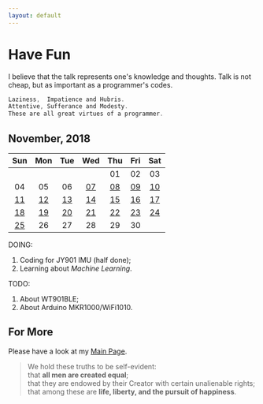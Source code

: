 ```yaml
---
layout: default
---
```

# Have Fun

I believe that the talk represents one's knowledge and thoughts. Talk is not cheap, but as important as a programmer's codes.

```C
Laziness,  Impatience and Hubris.
Attentive, Sufferance and Modesty.
These are all great virtues of a programmer.
```

## November, 2018

|Sun|Mon|Tue|Wed|Thu|Fri|Sat|
|:-:|:-:|:-:|:-:|:-:|:-:|:-:|
|||||01|02|03|
|04|05|06|[07](./2018/11/07.html)|[08](./2018/11/08.html)|[09](./2018/11/09.html)|[10](./2018/11/10.html)|
|[11](./2018/11/11.html)|[12](./2018/11/12.html)|[13](./2018/11/13.html)|[14](./2018/11/14.html)|[15](./2018/11/15.html)|[16](./2018/11/16.html)| [17](./2018/11/17.html)|
|[18](./2018/11/18.html)|[19](./2018/11/19.html)|[20](./2018/11/20.html)|[21](./2018/11/21.html)|[22](./2018/11/22.html)|[23](/2018/11/23.html)|[24](/2018/11/24.html)|
|[25](/2018/11/25.html)|  26 |  27 |  28 |  29 |  30 |     |

DOING:

1. Coding for JY901 IMU (half done);
2. Learning about *Machine Learning*.

TODO:

1. About WT901BLE;
2. About Arduino MKR1000/WiFi1010.

## For More

Please have a look at my [Main Page](https://github.com/tic-toc-developer/).

>We hold these truths to be self-evident:  
that **all men are created equal**;  
that they are endowed by their Creator with certain unalienable rights;  
that among these are **life, liberty, and the pursuit of happiness**.  
